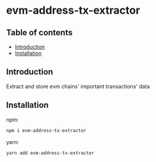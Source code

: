 # evm-address-tx-extractor

## Table of contents

- [Introduction](#introduction)
- [Installation](#installation)

## Introduction

Extract and store evm chains&#39; important transactions&#39; data

## Installation

npm:

```sh
npm i evm-address-tx-extractor
```

yarn:

```sh
yarn add evm-address-tx-extractor
```
